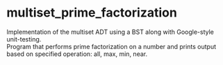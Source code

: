 # multiset_prime_factorization
Implementation of the multiset ADT using a BST along with Google-style unit-testing.<br />
Program that performs prime factorization on a number and prints output based on specified operation: all, max, min, near.
